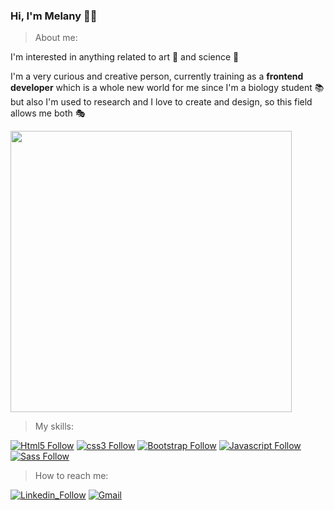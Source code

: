 ### Hi, I'm Melany 👋🏼

> About me:

I'm interested in anything related to art 🎨 and science 🧬


I'm a very curious and creative person, currently training as a **frontend developer** which is a whole new world for me since I'm a biology student 📚 but also I'm used to research and I love to create and design, so this field allows me both 🎭

<img width="450" src="https://c.tenor.com/4ryx66tWEhcAAAAd/pixel-study.gif"><img/>


> My skills: 

[![Html5 Follow](https://img.shields.io/badge/HTML5-E34F26?style=for-the-badge&logo=html5&logoColor=white)]()
[![css3 Follow](https://img.shields.io/badge/CSS3-1572B6?style=for-the-badge&logo=css3&logoColor=white)]()
[![Bootstrap Follow](https://img.shields.io/badge/Bootstrap-563D7C?style=for-the-badge&logo=bootstrap&logoColor=white)]()
[![Javascript Follow](https://img.shields.io/badge/JavaScript-F7DF1E?style=for-the-badge&logo=javascript&logoColor=black)]()
[![Sass Follow](https://img.shields.io/badge/Sass-CC6699?style=for-the-badge&logo=sass&logoColor=white)]()


> How to reach me:

[![Linkedin_Follow](https://img.shields.io/badge/LinkedIn-0077B5?style=for-the-badge&logo=linkedin&logoColor=white)](https://www.linkedin.com/in/melany-molina-verd%C3%BAn-126259240/)
[![Gmail](https://img.shields.io/badge/Gmail-D14836?style=for-the-badge&logo=gmail&logoColor=white)](mailto:melanymolinaverdun@gmail.com)

